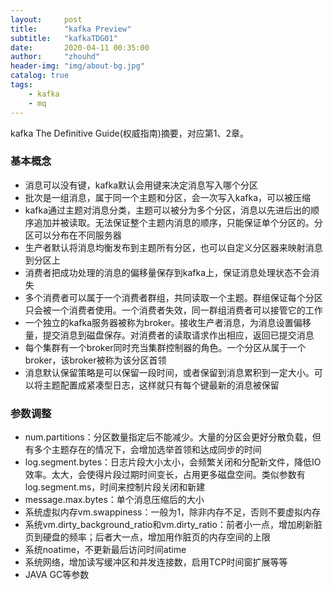 ```yaml
---
layout:     post
title:      "kafka Preview"
subtitle:   "kafkaTDG01"
date:       2020-04-11 00:35:00
author:     "zhouhd"
header-img: "img/about-bg.jpg"
catalog: true
tags:
    - kafka
    - mq
---
```


kafka The Definitive Guide(权威指南)摘要，对应第1、2章。

### 基本概念
- 消息可以没有键，kafka默认会用键来决定消息写入哪个分区
- 批次是一组消息，属于同一个主题和分区，会一次写入kafka，可以被压缩
- kafka通过主题对消息分类，主题可以被分为多个分区，消息以先进后出的顺序追加并被读取。无法保证整个主题内消息的顺序，只能保证单个分区的。分区可以分布在不同服务器
- 生产者默认将消息均衡发布到主题所有分区，也可以自定义分区器来映射消息到分区上
- 消费者把成功处理的消息的偏移量保存到kafka上，保证消息处理状态不会消失
- 多个消费者可以属于一个消费者群组，共同读取一个主题。群组保证每个分区只会被一个消费者使用。一个消费者失效，同一群组消费者可以接管它的工作
- 一个独立的kafka服务器被称为broker。接收生产者消息，为消息设置偏移量，提交消息到磁盘保存。对消费者的读取请求作出相应，返回已提交消息
- 每个集群有一个broker同时充当集群控制器的角色。一个分区从属于一个broker，该broker被称为该分区首领
- 消息默认保留策略是可以保留一段时间，或者保留到消息累积到一定大小。可以将主题配置成紧凑型日志，这样就只有每个键最新的消息被保留

### 参数调整
- num.partitions：分区数量指定后不能减少。大量的分区会更好分散负载，但有多个主题存在的情况下，会增加选举首领和达成同步的时间
- log.segment.bytes：日志片段大小太小，会频繁关闭和分配新文件，降低IO效率。太大，会使得片段过期时间变长，占用更多磁盘空间。类似参数有log.segment.ms，时间来控制片段关闭和新建
- message.max.bytes：单个消息压缩后的大小
- 系统虚拟内存vm.swappiness：一般为1，除非内存不足，否则不要虚拟内存
- 系统vm.dirty_background_ratio和vm.dirty_ratio：前者小一点，增加刷新脏页到硬盘的频率；后者大一点，增加用作脏页的内存空间的上限
- 系统noatime，不更新最后访问时间atime
- 系统网络，增加读写缓冲区和并发连接数，启用TCP时间窗扩展等等
- JAVA GC等参数
